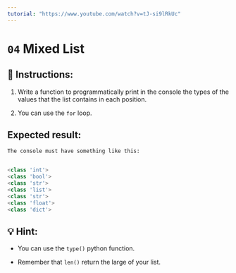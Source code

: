 ```yaml
---
tutorial: "https://www.youtube.com/watch?v=tJ-si9lRkUc"
---
```


# `04` Mixed List

## 📝 Instructions:

1. Write a function to programmatically print in the console the
types of the values that the list contains in each position.

2. You can use the `for` loop.

## Expected result:

```py
The console must have something like this:


<class 'int'>
<class 'bool'>
<class 'str'>
<class 'list'>
<class 'str'>
<class 'float'>
<class 'dict'>
```

## 💡 Hint:

- You can use the `type()` python function.

- Remember that `len()` return the large of your list.
